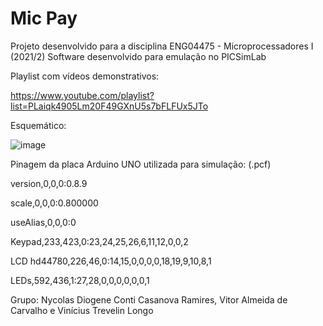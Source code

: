# Mic Pay
Projeto desenvolvido para a disciplina ENG04475 - Microprocessadores I (2021/2)
Software desenvolvido para emulação no PICSimLab

Playlist com vídeos demonstrativos:

https://www.youtube.com/playlist?list=PLaiqk4905Lm20F49GXnU5s7bFLFUx5JTo

Esquemático:

![image](https://user-images.githubusercontent.com/40406284/162344544-415d51f4-5aea-4b5d-bbc1-b81da276046c.png)

Pinagem da placa Arduino UNO utilizada para simulação: (.pcf)

version,0,0,0:0.8.9

scale,0,0,0:0.800000

useAlias,0,0,0:0

Keypad,233,423,0:23,24,25,26,6,11,12,0,0,2

LCD hd44780,226,46,0:14,15,0,0,0,0,18,19,9,10,8,1

LEDs,592,436,1:27,28,0,0,0,0,0,0,1


Grupo: Nycolas Diogene Conti Casanova Ramires, Vitor Almeida de Carvalho e Vinícius Trevelin Longo	
